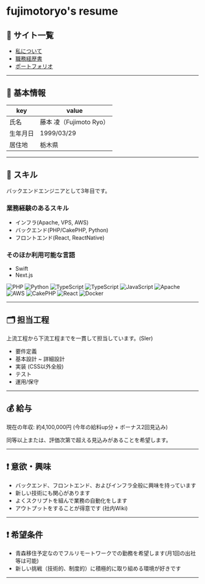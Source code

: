 # fujimotoryo's resume



## 📗 サイト一覧

- [私について](https://ryofujimotox.github.io/resume/)  
- [職務経歴書](https://ryofujimotox.github.io/resume/work_history)  
- [ポートフォリオ](https://ryo1999.com/)  

---


## 🤗 基本情報

|key|value|
|---|---|
|氏名|藤本 凌（Fujimoto Ryo）|
|生年月日|1999/03/29|
|居住地|栃木県|

---


## 📝 スキル

バックエンドエンジニアとして3年目です。

### 業務経験のあるスキル

- インフラ(Apache, VPS, AWS)
- バックエンド(PHP/CakePHP, Python)
- フロントエンド(React, ReactNative)



### そのほか利用可能な言語

- Swift
- Next.js

<p>
<img alt="PHP" src="https://img.shields.io/badge/PHP-ccc.svg?logo=php&style=flat">
  <img alt="Python" src="https://img.shields.io/badge/-Python-3776AB?style=flat-square&logo=Python&logoColor=white" />
  <img alt="TypeScript" src="https://img.shields.io/badge/-TypeScript-007ACC?style=flat-square&logo=typescript&logoColor=white" />
  <img alt="TypeScript" src="https://img.shields.io/badge/-TypeScript-007ACC?style=flat-square&logo=typescript&logoColor=white" />
  <img alt="JavaScript" src="https://img.shields.io/badge/-JavaScript-F7DF1E?style=flat-square&logo=JavaScript&logoColor=white" />


  <img alt="Apache" src="https://img.shields.io/badge/-Apache-D22128.svg?logo=apache&style=flat">
<img alt="AWS" src="https://img.shields.io/badge/-Amazon%20AWS-232F3E.svg?logo=amazon-aws&style=flat">
<img alt="CakePHP" src="https://img.shields.io/badge/-CakePHP-D3DC43.svg?logo=cakephp&style=flat">
  <img alt="React" src="https://img.shields.io/badge/-React-45b8d8?style=flat-square&logo=react&logoColor=white" />
  <img alt="Docker" src="https://img.shields.io/badge/-Docker-46a2f1?style=flat-square&logo=docker&logoColor=white" />
</p>

---




## 🗂️ 担当工程

上流工程から下流工程までを一貫して担当しています。(SIer)

- 要件定義
- 基本設計 ~ 詳細設計
- 実装 (CSS以外全般)
- テスト
- 運用/保守

---



## 💰 給与

現在の年収: 約4,100,000円
(今年の給料up分 + ボーナス2回見込み)

同等以上または、評価次第で超える見込みがあることを希望します。

---



## ❗️ 意欲・興味

- バックエンド、フロントエンド、およびインフラ全般に興味を持っています
- 新しい技術にも関心があります
- よくスクリプトを組んで業務の自動化をします
- アウトプットをすることが得意です (社内Wiki)

---




## ❗️ 希望条件

- 青森移住予定なのでフルリモートワークでの勤務を希望します(月1回の出社等は可能)
- 新しい挑戦（技術的、制度的）に積極的に取り組める環境が好きです

---
